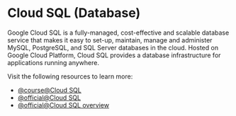 # Cloud SQL (Database)

Google Cloud SQL is a fully-managed, cost-effective and scalable database service that makes it easy to set-up, maintain, manage and administer MySQL, PostgreSQL, and SQL Server databases in the cloud. Hosted on Google Cloud Platform, Cloud SQL provides a database infrastructure for applications running anywhere.

Visit the following resources to learn more:

- [@course@Cloud SQL](https://www.cloudskillsboost.google/course_templates/701)
- [@official@Cloud SQL](https://cloud.google.com/sql)
- [@official@Cloud SQL overview](https://cloud.google.com/sql/docs/introduction)